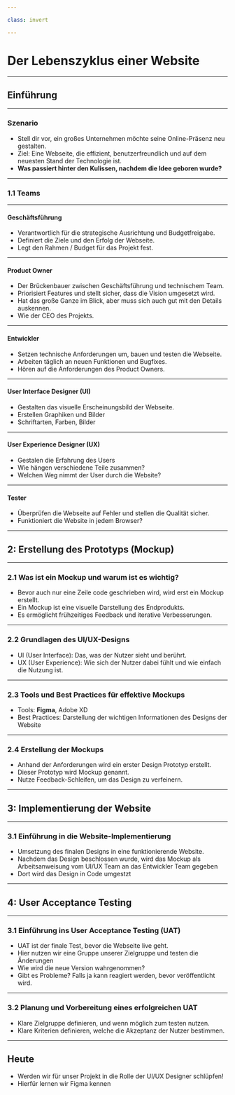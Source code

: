 ```yaml
---

class: invert

---
```


# Der Lebenszyklus einer Website

---

## Einführung

---

### Szenario

- Stell dir vor, ein großes Unternehmen möchte seine Online-Präsenz neu gestalten.
- Ziel: Eine Webseite, die effizient, benutzerfreundlich und auf dem neuesten Stand der Technologie ist.
- **Was passiert hinter den Kulissen, nachdem die Idee geboren wurde?**

---

### 1.1 Teams

---

#### Geschäftsführung

- Verantwortlich für die strategische Ausrichtung und Budgetfreigabe.
- Definiert die Ziele und den Erfolg der Webseite.
- Legt den Rahmen / Budget für das Projekt fest.

---

#### Product Owner

- Der Brückenbauer zwischen Geschäftsführung und technischem Team.
- Priorisiert Features und stellt sicher, dass die Vision umgesetzt wird.
- Hat das große Ganze im Blick, aber muss sich auch gut mit den Details auskennen.
- Wie der CEO des Projekts.

---

#### Entwickler

- Setzen technische Anforderungen um, bauen und testen die Webseite.
- Arbeiten täglich an neuen Funktionen und Bugfixes.
- Hören auf die Anforderungen des Product Owners.

---

#### User Interface Designer (UI)

- Gestalten das visuelle Erscheinungsbild der Webseite.
- Erstellen Graphiken und Bilder
- Schriftarten, Farben, Bilder

---

#### User Experience Designer (UX)

- Gestalen die Erfahrung des Users
- Wie hängen verschiedene Teile zusammen?
- Welchen Weg nimmt der User durch die Website?

---

#### Tester

- Überprüfen die Webseite auf Fehler und stellen die Qualität sicher.
- Funktioniert die Website in jedem Browser?

---

## 2: Erstellung des Prototyps (Mockup)

---

### 2.1 Was ist ein Mockup und warum ist es wichtig?

- Bevor auch nur eine Zeile code geschrieben wird, wird erst ein Mockup erstellt.
- Ein Mockup ist eine visuelle Darstellung des Endprodukts.
- Es ermöglicht frühzeitiges Feedback und iterative Verbesserungen.

---


### 2.2 Grundlagen des UI/UX-Designs

- UI (User Interface): Das, was der Nutzer sieht und berührt.
- UX (User Experience): Wie sich der Nutzer dabei fühlt und wie einfach die Nutzung ist.

---

### 2.3 Tools und Best Practices für effektive Mockups

- Tools: **Figma**, Adobe XD
- Best Practices: Darstellung der wichtigen Informationen des Designs der Website

---

### 2.4 Erstellung der Mockups

- Anhand der Anforderungen wird ein erster Design Prototyp erstellt.
- Dieser Prototyp wird Mockup genannt.
- Nutze Feedback-Schleifen, um das Design zu verfeinern.

---

## 3: Implementierung der Website

---

### 3.1 Einführung in die Website-Implementierung

- Umsetzung des finalen Designs in eine funktionierende Website.
- Nachdem das Design beschlossen wurde, wird das Mockup als Arbeitsanweisung vom UI/UX Team an das Entwickler Team gegeben
- Dort wird das Design in Code umgestzt

---

## 4: User Acceptance Testing

---

### 3.1 Einführung ins User Acceptance Testing (UAT)

- UAT ist der finale Test, bevor die Webseite live geht.
- Hier nutzen wir eine Gruppe unserer Zielgruppe und testen die Änderungen
- Wie wird die neue Version wahrgenommen?
- Gibt es Probleme? Falls ja kann reagiert werden, bevor veröffentlicht wird.

---

### 3.2 Planung und Vorbereitung eines erfolgreichen UAT

- Klare Zielgruppe definieren, und wenn möglich zum testen nutzen.
- Klare Kriterien definieren, welche die Akzeptanz der Nutzer bestimmen.

---

## Heute

- Werden wir für unser Projekt in die Rolle der UI/UX Designer schlüpfen!
- Hierfür lernen wir Figma kennen
